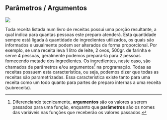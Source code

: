 ## Parâmetros / Argumentos

![](/assets/parametros.jpeg)

Toda receita listada num livro de receitas possui uma porção resultante, a qual indica para quantas pessoas este preparo atenderá. Esta quantidade sempre está ligada à quantidade de ingredientes utilizados, os quais são informados e usualmente podem ser alterados de forma proporcional. Por exemplo, se uma receita leva 1 litro de leite, 2 ovos, 500gr. de farinha e serve 4 pessoas, geralmente podemos prepará-la para 2 pessoas fornecendo metade dos ingredientes. Os ingredientes, neste caso, são chamados de parâmetros e/ou argumentos[^params] na programação. Todas as receitas possuem esta característica, ou seja, podemos dizer que todas as receitas são parametrizadas. Essa característica existe tanto para uma receita como um todo quanto para partes de preparo internas a uma receita (subreceita).

[^params]: Diferenciando tecnicamente, **argumentos** são os valores a serem passados para uma função, enquanto que **parâmetros** são os nomes das variáveis nas funções que receberão os valores passados.
